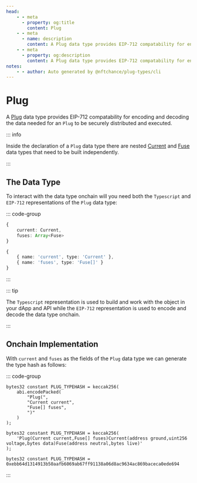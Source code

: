 ```yaml
---
head:
    - - meta
      - property: og:title
        content: Plug
    - - meta
      - name: description
        content: A Plug data type provides EIP-712 compatability for encoding and decoding.
    - - meta
      - property: og:description
        content: A Plug data type provides EIP-712 compatability for encoding and decoding. 
notes:
    - - author: Auto generated by @nftchance/plug-types/cli
---
```


# Plug

A [Plug](/generated/base-types/Plug) data type provides EIP-712 compatability for encoding and decoding the data needed for an `Plug` to be securely distributed and executed. 

::: info
                
Inside the declaration of a `Plug` data type there are nested [Current](/generated/base-types/Current) and [Fuse](/generated/base-types/Fuse) data types that need to be built independently.
                    
:::

## The Data Type

To interact with the data type onchain will you need both the `Typescript` and `EIP-712` representations of the `Plug` data type: 

::: code-group

``` typescript [Typescript/Javascript]
{
    current: Current,
	fuses: Array<Fuse> 
}
```

```typescript [EIP-712]
{
    { name: 'current', type: 'Current' },
	{ name: 'fuses', type: 'Fuse[]' } 
}
```

:::

::: tip

The `Typescript` representation is used to build and work with the object in your dApp and API while the `EIP-712` representation is used to encode and decode the data type onchain.

:::

## Onchain Implementation

With `current` and `fuses` as the fields of the `Plug` data type we can generate the type hash as follows:

::: code-group

```solidity [Verbose.sol]
bytes32 constant PLUG_TYPEHASH = keccak256(
    abi.encodePacked(
        "Plug(",
		"Current current",
		"Fuse[] fuses",
        ")"
    )
);
```

```solidity [Inline.sol]
bytes32 constant PLUG_TYPEHASH = keccak256(
    'Plug(Current current,Fuse[] fuses)Current(address ground,uint256 voltage,bytes data)Fuse(address neutral,bytes live)'
);
```

```solidity [Hash.sol]
bytes32 constant PLUG_TYPEHASH = 0xebb64d1314913b50aafb6069ab67ff91138a06d8ac9634ac869baceca0ede694
```

:::